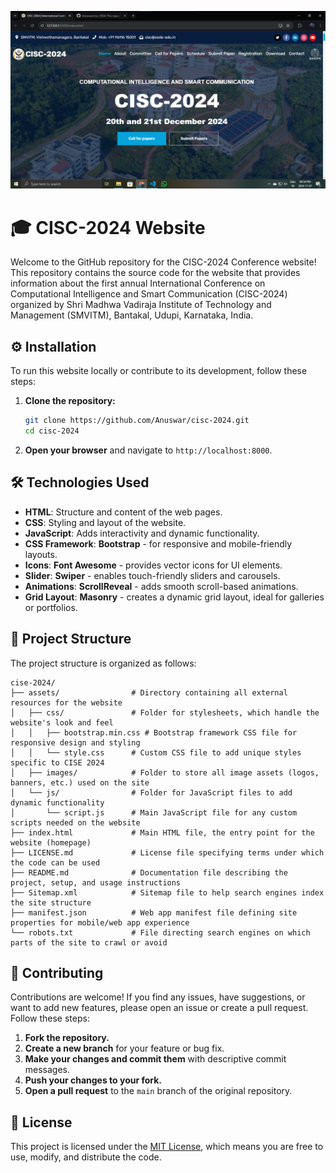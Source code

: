 ![CISC-2024 Website Preview](https://raw.githubusercontent.com/Anuswar/cisc-2024/main/assets/images/preview.png)

# 🎓 CISC-2024 Website

Welcome to the GitHub repository for the CISC-2024 Conference website! This repository contains the source code for the website that provides information about the first annual International Conference on Computational Intelligence and Smart Communication (CISC-2024) organized by Shri Madhwa Vadiraja Institute of Technology and Management (SMVITM), Bantakal, Udupi, Karnataka, India.

## ⚙️ Installation

To run this website locally or contribute to its development, follow these steps:

1. **Clone the repository:**
    ```bash
    git clone https://github.com/Anuswar/cisc-2024.git
    cd cisc-2024
    ```

2. **Open your browser** and navigate to `http://localhost:8000`.

## 🛠️ Technologies Used

- **HTML**: Structure and content of the web pages.
- **CSS**: Styling and layout of the website.
- **JavaScript**: Adds interactivity and dynamic functionality.
- **CSS Framework**: **Bootstrap** - for responsive and mobile-friendly layouts.
- **Icons**: **Font Awesome** - provides vector icons for UI elements.
- **Slider**: **Swiper** - enables touch-friendly sliders and carousels.
- **Animations**: **ScrollReveal** - adds smooth scroll-based animations.
- **Grid Layout**: **Masonry** - creates a dynamic grid layout, ideal for galleries or portfolios. 

## 📂 Project Structure

The project structure is organized as follows:

```
cise-2024/
├── assets/                # Directory containing all external resources for the website
│   ├── css/               # Folder for stylesheets, which handle the website's look and feel
│   │   ├── bootstrap.min.css # Bootstrap framework CSS file for responsive design and styling
│   │   └── style.css      # Custom CSS file to add unique styles specific to CISE 2024
│   ├── images/            # Folder to store all image assets (logos, banners, etc.) used on the site
│   └── js/                # Folder for JavaScript files to add dynamic functionality
│       └── script.js      # Main JavaScript file for any custom scripts needed on the website
├── index.html             # Main HTML file, the entry point for the website (homepage)
├── LICENSE.md             # License file specifying terms under which the code can be used
├── README.md              # Documentation file describing the project, setup, and usage instructions
├── Sitemap.xml            # Sitemap file to help search engines index the site structure
├── manifest.json          # Web app manifest file defining site properties for mobile/web app experience
└── robots.txt             # File directing search engines on which parts of the site to crawl or avoid
```

## 🤝 Contributing

Contributions are welcome! If you find any issues, have suggestions, or want to add new features, please open an issue or create a pull request. Follow these steps:

1. **Fork the repository.**
2. **Create a new branch** for your feature or bug fix.
3. **Make your changes and commit them** with descriptive commit messages.
4. **Push your changes to your fork.**
5. **Open a pull request** to the `main` branch of the original repository.

## 📄 License

This project is licensed under the [MIT License](LICENSE.md), which means you are free to use, modify, and distribute the code.
